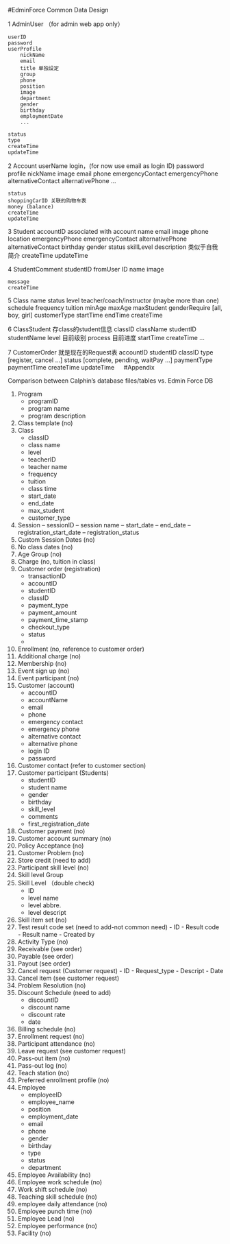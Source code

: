 #EdminForce Common Data Design

1 AdminUser （for admin web app only）

	userID  
	password
	userProfile
		nickName
		email
		title 单独设定
		group 
		phone
		position
		image
		department
		gender
		birthday
		employmentDate
		...
	
	status
	type 
	createTime
	updateTime

2 Account
	userName login，(for now use email as login ID)
	password
	profile
		nickName
		image
		email
		phone
		emergencyContact
		emergencyPhone
		alternativeContact
		alternativePhone
		…

	status
	shoppingCarID 关联的购物车表
	money (balance)	
	createTime
	updateTime

3 Student
	accountID associated with account
	name
	email
	image
	phone
	location
	emergencyPhone
	emergencyContact
	alternativePhone
	alternativeContact
	birthday
	gender
	status
	skillLevel
	description 类似于自我简介
	createTime
	updateTime
	
4 StudentComment 
	studentID
	fromUser 
		ID
		name
		image
	
	message
	createTime

5 Class
		name
		status
		level
		teacher/coach/instructor (maybe more than one)
		schedule
		frequency
		tuition
		minAge
		maxAge
		maxStudent
		genderRequire [all, boy, girl]
		customerType 
		startTime
		endTime
		createTime

6 ClassStudent 存class的student信息
		classID
		className
		studentID
		studentName
		level 目前级别
		process 目前进度
		startTime
		createTime 
		… 
	
7 CustomerOrder 就是现在的Request表
		accountID
		studentID
		classID
		type [register, cancel …]
		status [complete, pending, waitPay …]
		paymentType
		paymentTime
		createTime
		updateTime
	 
#Appendix


Comparison between Calphin’s  database files/tables vs. Edmin Force DB


1.	Program
	-	programID
	-	program name
	-	program description
2.	Class template (no)
3.	Class
	-	classID
	-	class name
	-	level
	-	teacherID
	-	teacher name
	-	frequency
	-	tuition
	-	class time
	-	start_date
	-	end_date
	-	max_student
	-	customer_type
4.	Session
	–	sessionID
	–	session name
	–	start_date
	–	end_date
	–	registration_start_date
	–	registration_status
5.	Custom Session Dates (no)
6.	No class dates (no)
7.	Age Group (no) 
8.	Charge (no, tuition in class)
9.	Customer order (registration)
	-	transactionID
	-	accountID
	-	studentID
	-	classID
	-	payment_type
	-	payment_amount
	-	payment_time_stamp
	-	checkout_type
	-	status
	-	
10.	 Enrollment (no, reference to customer order)
11.	 Additional charge (no)
12.	Membership (no)
13.	Event sign up (no)
14.	Event participant (no)
15.	Customer (account)
	-	accountID
	-	accountName
	-	email
	-	phone
	-	emergency contact
	-	emergency phone
	-	alternative contact
	-	alternative phone
	-	login ID
	-	password
16.	Customer contact (refer to customer section)
17.	Customer participant (Students)
	-	studentID
	-	student name
	-	gender
	-	birthday
	-	skill_level
	-	comments
	-	first_registration_date
18.	Customer payment (no)
19.	Customer account summary (no)
20.	 Policy Acceptance (no)
21.	Customer Problem (no)
22.	 Store credit  (need to add)
23.	 Participant skill level (no)
24.	Skill level Group 
25.	Skill Level （double check)
	-	ID
	-	level name
	-	level abbre.
	-	level descript
26.	 Skill item set (no)
27.	 Test result code set (need to add-not common need)
	-	ID
	-	Result code
	-	Result name
	-	Created by
28.	Activity Type (no)
29.	 Receivable (see order)
30.	 Payable (see order)
31.	Payout (see order)
32.	 Cancel request (Customer request)
	-	ID
	-	Request_type
	-	Descript
	-	Date
33.	Cancel item (see customer request)
34.	Problem Resolution (no)
35.	Discount Schedule (need to add)
	-	discountID
	-	discount name
	-	discount rate
	-	date
36.	Billing schedule (no)
37.	 Enrollment request (no)
38.	 Participant attendance (no)
39.	Leave request (see customer request)
40.	Pass-out item (no)
41.	Pass-out log (no)
42.	Teach station (no)
43.	Preferred enrollment profile (no)
44.	Employee 
	-	employeeID
	-	employee_name
	-	position
	-	employment_date
	-	email
	-	phone
	-	gender
	-	birthday
	-	type
	-	status
	-	department
45.	Employee Availability (no)
46.	Employee work schedule (no)
47.	 Work shift schedule (no)
48.	 Teaching skill schedule (no)
49.	 employee daily attendance (no)
50.	Employee punch time (no)
51.	Employee Lead (no)
52.	Employee performance (no)
53.	 Facility (no)









